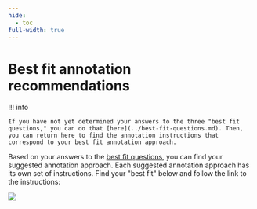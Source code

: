 ```yaml
---
hide:
  - toc
full-width: true
---
```


# Best fit annotation recommendations

!!! info

    If you have not yet determined your answers to the three "best fit questions," you can do that [here](../best-fit-questions.md). Then, you can return here to find the annotation instructions that correspond to your best fit annotation approach.

Based on your answers to the [best fit questions](../best-fit-questions.md), you can find your suggested annotation approach. Each suggested annotation approach has its own set of instructions. Find your "best fit" below and follow the link to the instructions:

  ![](assets/dec-tree-2.drawio)
